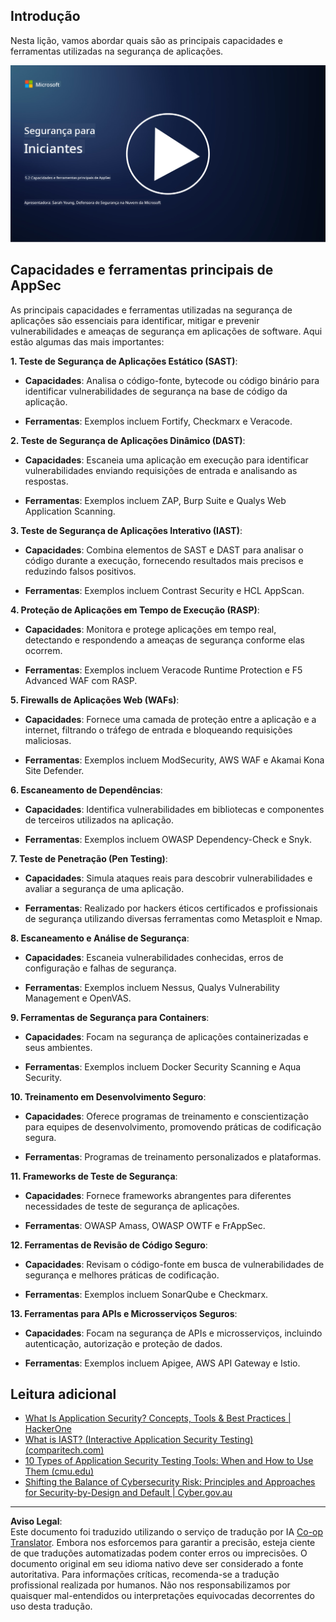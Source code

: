 <!--
CO_OP_TRANSLATOR_METADATA:
{
  "original_hash": "790a3fa7e535ec60bb51bde13e759781",
  "translation_date": "2025-09-03T21:23:13+00:00",
  "source_file": "5.2 AppSec key capabilities.md",
  "language_code": "br"
}
-->
## Introdução

Nesta lição, vamos abordar quais são as principais capacidades e ferramentas utilizadas na segurança de aplicações.

[![Assista ao vídeo](../../translated_images/5-2_placeholder.35d943b10c4c6018ebe2bbdb7706a0d739ce9e54bdb35eaf2ad644d43f4cec60.br.png)](https://learn-video.azurefd.net/vod/player?id=b562daa7-ab92-4cf4-a6dd-6b6a506edfac)

## Capacidades e ferramentas principais de AppSec

As principais capacidades e ferramentas utilizadas na segurança de aplicações são essenciais para identificar, mitigar e prevenir vulnerabilidades e ameaças de segurança em aplicações de software. Aqui estão algumas das mais importantes:

**1. Teste de Segurança de Aplicações Estático (SAST)**:

- **Capacidades**: Analisa o código-fonte, bytecode ou código binário para identificar vulnerabilidades de segurança na base de código da aplicação.

- **Ferramentas**: Exemplos incluem Fortify, Checkmarx e Veracode.

**2. Teste de Segurança de Aplicações Dinâmico (DAST)**:

- **Capacidades**: Escaneia uma aplicação em execução para identificar vulnerabilidades enviando requisições de entrada e analisando as respostas.

- **Ferramentas**: Exemplos incluem ZAP, Burp Suite e Qualys Web Application Scanning.

**3. Teste de Segurança de Aplicações Interativo (IAST)**:

- **Capacidades**: Combina elementos de SAST e DAST para analisar o código durante a execução, fornecendo resultados mais precisos e reduzindo falsos positivos.

- **Ferramentas**: Exemplos incluem Contrast Security e HCL AppScan.

**4. Proteção de Aplicações em Tempo de Execução (RASP)**:

- **Capacidades**: Monitora e protege aplicações em tempo real, detectando e respondendo a ameaças de segurança conforme elas ocorrem.

- **Ferramentas**: Exemplos incluem Veracode Runtime Protection e F5 Advanced WAF com RASP.

**5. Firewalls de Aplicações Web (WAFs)**:

- **Capacidades**: Fornece uma camada de proteção entre a aplicação e a internet, filtrando o tráfego de entrada e bloqueando requisições maliciosas.

- **Ferramentas**: Exemplos incluem ModSecurity, AWS WAF e Akamai Kona Site Defender.

**6. Escaneamento de Dependências**:

- **Capacidades**: Identifica vulnerabilidades em bibliotecas e componentes de terceiros utilizados na aplicação.

- **Ferramentas**: Exemplos incluem OWASP Dependency-Check e Snyk.

**7. Teste de Penetração (Pen Testing)**:

- **Capacidades**: Simula ataques reais para descobrir vulnerabilidades e avaliar a segurança de uma aplicação.

- **Ferramentas**: Realizado por hackers éticos certificados e profissionais de segurança utilizando diversas ferramentas como Metasploit e Nmap.

**8. Escaneamento e Análise de Segurança**:

- **Capacidades**: Escaneia vulnerabilidades conhecidas, erros de configuração e falhas de segurança.

- **Ferramentas**: Exemplos incluem Nessus, Qualys Vulnerability Management e OpenVAS.

**9. Ferramentas de Segurança para Containers**:

- **Capacidades**: Focam na segurança de aplicações containerizadas e seus ambientes.

- **Ferramentas**: Exemplos incluem Docker Security Scanning e Aqua Security.

**10. Treinamento em Desenvolvimento Seguro**:

- **Capacidades**: Oferece programas de treinamento e conscientização para equipes de desenvolvimento, promovendo práticas de codificação segura.

- **Ferramentas**: Programas de treinamento personalizados e plataformas.

**11. Frameworks de Teste de Segurança**:

- **Capacidades**: Fornece frameworks abrangentes para diferentes necessidades de teste de segurança de aplicações.

- **Ferramentas**: OWASP Amass, OWASP OWTF e FrAppSec.

**12. Ferramentas de Revisão de Código Seguro**:

- **Capacidades**: Revisam o código-fonte em busca de vulnerabilidades de segurança e melhores práticas de codificação.

- **Ferramentas**: Exemplos incluem SonarQube e Checkmarx.

**13. Ferramentas para APIs e Microsserviços Seguros**:

- **Capacidades**: Focam na segurança de APIs e microsserviços, incluindo autenticação, autorização e proteção de dados.

- **Ferramentas**: Exemplos incluem Apigee, AWS API Gateway e Istio.

## Leitura adicional

- [What Is Application Security? Concepts, Tools & Best Practices | HackerOne](https://www.hackerone.com/knowledge-center/what-application-security-concepts-tools-best-practices)
- [What is IAST? (Interactive Application Security Testing) (comparitech.com)](https://www.comparitech.com/net-admin/what-is-iast/)
- [10 Types of Application Security Testing Tools: When and How to Use Them (cmu.edu)](https://insights.sei.cmu.edu/blog/10-types-of-application-security-testing-tools-when-and-how-to-use-them/)
- [Shifting the Balance of Cybersecurity Risk: Principles and Approaches for Security-by-Design and Default | Cyber.gov.au](https://www.cyber.gov.au/about-us/view-all-content/publications/principles-and-approaches-for-security-by-design-and-default)

---

**Aviso Legal**:  
Este documento foi traduzido utilizando o serviço de tradução por IA [Co-op Translator](https://github.com/Azure/co-op-translator). Embora nos esforcemos para garantir a precisão, esteja ciente de que traduções automatizadas podem conter erros ou imprecisões. O documento original em seu idioma nativo deve ser considerado a fonte autoritativa. Para informações críticas, recomenda-se a tradução profissional realizada por humanos. Não nos responsabilizamos por quaisquer mal-entendidos ou interpretações equivocadas decorrentes do uso desta tradução.